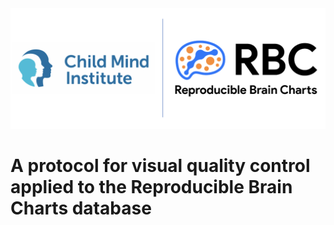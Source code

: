 <picture>
  <img alt="RBC and Child Mind Institute logos" src="Logos.png">
</picture>

# A protocol for visual quality control applied to the Reproducible Brain Charts database
